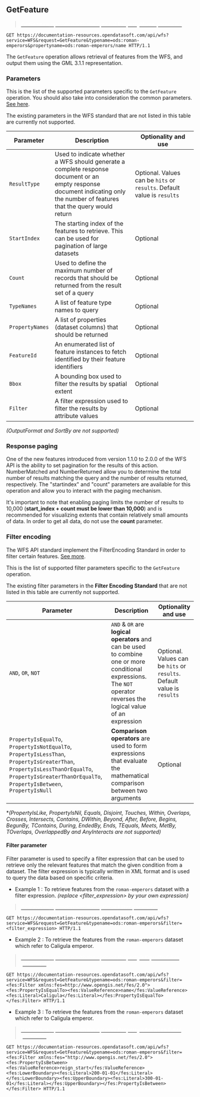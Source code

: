 ## GetFeature

> [<span style="color:white">**GetFeature** operation with the optional **PropertyName** parameter</span><style>a:hover{text-decoration: none;}</style>](https://documentation-resources.opendatasoft.com/api/wfs?service=WFS&request=GetFeature&typename=ods:roman-emperors&propertyname=ods:roman-emperors/name)
```http
GET https://documentation-resources.opendatasoft.com/api/wfs?service=WFS&request=GetFeature&typename=ods:roman-emperors&propertyname=ods:roman-emperors/name HTTP/1.1
```

The `GetFeature` operation allows retrieval of features from the WFS, and output them using the GML 3.1.1
representation.

### Parameters

This is the list of the supported parameters specific to the `GetFeature` operation. You should also take into
consideration the common parameters. [See here](#parameters).

The existing parameters in the WFS standard that are not listed in this table are currently not supported.

| Parameter       | Description                                                                                                                                                                       | Optionality and use                                                     |
|-----------------|-----------------------------------------------------------------------------------------------------------------------------------------------------------------------------------|-------------------------------------------------------------------------|
| `ResultType`    | Used to indicate whether a WFS should generate a complete response document or an <br> empty response document indicating only the number of features that the query would return | Optional. Values can be `hits` or `results`. Default value is `results` |
| `StartIndex`    | The starting index of the features to retrieve. This can be used for pagination of large datasets                                                                                 | Optional                                                                |
| `Count`         | Used to define the maximum number of records that should be returned from the result set of a query                                                                               | Optional                                                                |
| `TypeNames`     | A list of feature type names to query                                                                                                                                             | Optional                                                                |
| `PropertyNames` | A list of properties (dataset columns) that should be returned                                                                                                                    | Optional                                                                |
| `FeatureId`     | An enumerated list of feature instances to fetch identified by their feature identifiers                                                                                          | Optional                                                                |
| `Bbox`          | A bounding box used to filter the results by spatial extent                                                                                                                       | Optional                                                                |
| `Filter`        | A filter expression used to filter the results by attribute values                                                                                                                | Optional                                                                |
*(OutputFormat and SortBy are not supported)*

### Response paging

​One of the new features introduced from version 1.1.0 to 2.0.0 of the WFS API is the ability to set pagination for the results of this action. NumberMatched and NumberReturned allow you to determine the total number of results matching the query and the number of results returned, respectively. The "startindex" and "count" parameters are available for this operation and allow you to interact with the paging mechanism. 

It's important to note that enabling paging limits the number of results to 10,000 (**start_index + count must be lower than 10,000**) and is recommended for visualizing extents that contain relatively small amounts of data. In order to get all data, do not use the **count** parameter.

### Filter encoding

The WFS API standard implement the FilterEncoding Standard in order to filter certain features. [See more](https://www.ogc.org/standard/filter/).

This is the list of supported filter parameters specific to the `GetFeature` operation.

The existing filter parameters in the **Filter Encoding Standard** that are not listed in this table are currently not supported.

| Parameter                                                                                                                                                                                          | Description                                                                                                                                                           | Optionality and use                                                     |
|----------------------------------------------------------------------------------------------------------------------------------------------------------------------------------------------------|-----------------------------------------------------------------------------------------------------------------------------------------------------------------------|-------------------------------------------------------------------------|
| `AND`, `OR`, `NOT`                                                                                                                                                                                 | `AND` & `OR` are **logical operators** and can be used to combine one or more conditional expressions. The `NOT` operator reverses the logical value of an expression | Optional. Values can be `hits` or `results`. Default value is `results` |
| `PropertyIsEqualTo`, `PropertyIsNotEqualTo`, `PropertyIsLessThan`, `PropertyIsGreaterThan`, `PropertyIsLessThanOrEqualTo`, `PropertyIsGreaterThanOrEqualTo`, `PropertyIsBetween`, `PropertyIsNull` | **Comparison operators** are used to form expressions that evaluate the mathematical comparison between two arguments                                                 | Optional                                                                |
**(PropertyIsLike, PropertyIsNil, Equals, Disjoint, Touches, Within, Overlaps, Crosses, Intersects, Contains, DWithin, Beyond, After, Before, Begins, BegunBy, TContains, During, EndedBy, Ends, TEquals, Meets, MetBy, TOverlaps, OverlappedBy and  AnyInteracts are not supported)*

#### Filter parameter

Filter parameter is used to specify a filter expression that can be used to retrieve only the relevant features that match the given condition from a dataset. The filter expression is typically written in XML format and is used to query the data based on specific criteria.

* Example 1 : To retrieve features from the `roman-emperors` dataset with a filter expression. *(replace <filter_expression> by your own expression)*
> [<span style="color:white">**GetFeature** operation with the optional **Filter** parameter</span><style>a:hover{text-decoration: none;}</style>](https://documentation-resources.opendatasoft.com/api/wfs?service=WFS&request=GetFeature&typename=ods:roman-emperors&filter=<filter_expression>)
```http
GET https://documentation-resources.opendatasoft.com/api/wfs?service=WFS&request=GetFeature&typename=ods:roman-emperors&filter=<filter_expression> HTTP/1.1
```

* Example 2 : To retrieve the features from the `roman-emperors` dataset which refer to Caligula emperor.
> [<span style="color:white">**GetFeature** operation with the optional **PropertyIsEqualTo Filter** parameter</span><style>a:hover{text-decoration: none}</style>](https://documentation-resources.opendatasoft.com/api/wfs?service=WFS&request=GetFeature&typename=ods:roman-emperors&filter%3D%3Cfes%3AFilter%20xmlns%3Afes%3Dhttp%3A%2F%2Fwww.opengis.net%2Ffes%2F2.0%3E%3Cfes%3APropertyIsEqualTo%3E%3Cfes%3AValueReference%3Ename%3C%2Ffes%3AValueReference%3E%3Cfes%3ALiteral%3ECaligula%3C%2Ffes%3ALiteral%3E%3C%2Ffes%3APropertyIsEqualTo%3E%3C%2Ffes%3AFilter%3E)
```http
GET https://documentation-resources.opendatasoft.com/api/wfs?service=WFS&request=GetFeature&typename=ods:roman-emperors&filter=<fes:Filter xmlns:fes=http://www.opengis.net/fes/2.0"><fes:PropertyIsEqualTo><fes:ValueReference>name</fes:ValueReference><fes:Literal>Caligula</fes:Literal></fes:PropertyIsEqualTo></fes:Filter> HTTP/1.1
```

* Example 3 : To retrieve the features from the `roman-emperors` dataset which refer to Caligula emperor.
> [<span style="color:white">**GetFeature** operation with the optional **PropertyIsBetween Filter** parameter</span><style>a:hover{text-decoration: none}</style>](https://documentation-resources.opendatasoft.com/api/wfs?service=WFS&request=GetFeature&typename=ods:roman-emperors&filter%3D%3Cfes%3AFilter%20xmlns%3Afes%3D%22http%3A%2F%2Fwww.opengis.net%2Ffes%2F2.0%22%3E%3Cfes%3APropertyIsBetween%3E%3Cfes%3AValueReference%3Ereign_start%3C%2Ffes%3AValueReference%3E%3Cfes%3ALowerBoundary%3E%3Cfes%3ALiteral%3E200-01-01%3C%2Ffes%3ALiteral%3E%3C%2Ffes%3ALowerBoundary%3E%3Cfes%3AUpperBoundary%3E%3Cfes%3ALiteral%3E300-01-01%3C%2Ffes%3ALiteral%3E%3C%2Ffes%3AUpperBoundary%3E%3C%2Ffes%3APropertyIsBetween%3E%3C%2Ffes%3AFilter%3E%0A)
```http
GET https://documentation-resources.opendatasoft.com/api/wfs?service=WFS&request=GetFeature&typename=ods:roman-emperors&filter=<fes:Filter xmlns:fes="http://www.opengis.net/fes/2.0"><fes:PropertyIsBetween><fes:ValueReference>reign_start</fes:ValueReference><fes:LowerBoundary><fes:Literal>200-01-01</fes:Literal></fes:LowerBoundary><fes:UpperBoundary><fes:Literal>300-01-01</fes:Literal></fes:UpperBoundary></fes:PropertyIsBetween></fes:Filter> HTTP/1.1
```

